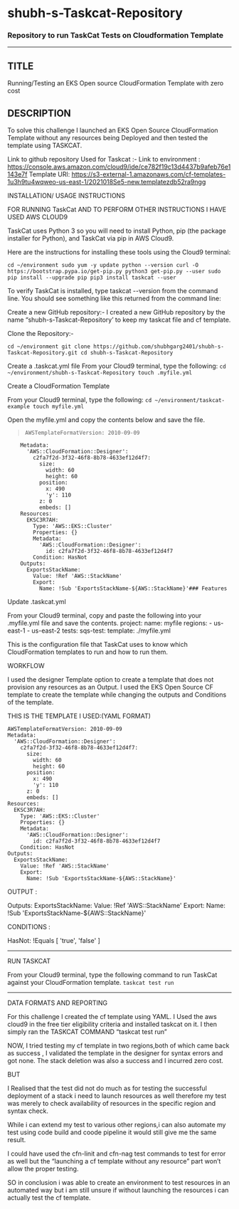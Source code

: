 # shubh-s-Taskcat-Repository
### Repository to run TaskCat Tests on Cloudformation Template
---------------
## TITLE

Running/Testing an EKS Open source CloudFormation Template with  zero cost

## DESCRIPTION

To solve this challenge I launched an EKS Open Source CloudFormation Template without any resources being Deployed and then tested the template using TASKCAT.

Link to github repository Used for Taskcat :-
Link to  environment : https://console.aws.amazon.com/cloud9/ide/ce782f19c13d4437b9afeb76e1143e7f
Template URl: https://s3-external-1.amazonaws.com/cf-templates-1u3h9tu4wqweo-us-east-1/2021018Se5-new.templatezdb52ra9ngg

INSTALLATION/ USAGE INSTRUCTIONS

FOR RUNNING TaskCat AND TO PERFORM OTHER INSTRUCTIONS
 I HAVE USED  AWS CLOUD9 

TaskCat uses Python 3 so you will need to install Python, pip (the package installer for Python), and TaskCat via pip in AWS Cloud9.

Here are the instructions for installing these tools using the Cloud9 terminal:

``cd ~/environment
sudo yum -y update
python --version
curl -O https://bootstrap.pypa.io/get-pip.py
python3 get-pip.py --user
sudo pip install --upgrade pip
pip3 install taskcat --user ``


To verify TaskCat is installed, type taskcat --version from the command line. You should see something like this returned from the command line:

 
Create a new GitHub repository:-
I created a new GitHub repository by the name “shubh-s-Taskcat-Repository’ to keep my taskcat file and cf template.


Clone the Repository:-


``cd ~/environment
git clone https://github.com/shubhgarg2401/shubh-s-Taskcat-Repository.git
cd shubh-s-Taskcat-Repository``



Create a .taskcat.yml file
From your Cloud9 terminal, type the following:
``cd ~/environment/shubh-s-Taskcat-Repository
touch .myfile.yml``

Create a CloudFormation Template

From your Cloud9 terminal, type the following:
``cd ~/environment/taskcat-example
touch myfile.yml``

Open the myfile.yml and copy the contents below and save the file.
 >     AWSTemplateFormatVersion: 2010-09-09
        Metadata:
          'AWS::CloudFormation::Designer':
            c2fa7f2d-3f32-46f8-8b78-4633ef12d4f7:
              size:
                width: 60
                height: 60
              position:
                x: 490
                'y': 110
              z: 0
              embeds: []
        Resources:
          EKSC3R7AH:
            Type: 'AWS::EKS::Cluster'
            Properties: {}
            Metadata:
              'AWS::CloudFormation::Designer':
                id: c2fa7f2d-3f32-46f8-8b78-4633ef12d4f7
            Condition: HasNot
        Outputs:
          ExportsStackName:
            Value: !Ref 'AWS::StackName'
            Export:
              Name: !Sub 'ExportsStackName-${AWS::StackName}'### Features
			  
 
Update .taskcat.yml

From your Cloud9 terminal, copy and paste the following into your .myfile.yml file and save the contents.
project:
  name: myfile
  regions:
    - us-east-1
    - us-east-2
tests:
  sqs-test:
    template: ./myfile.yml
 
This is the configuration file that TaskCat uses to know which CloudFormation templates to run and how to run them.
 
 
WORKFLOW

I used the designer Template option to create a template that does not provision any resources as an Output.
I used the EKS Open Source CF template to create the template while changing the outputs and Conditions of the template.

THIS IS THE TEMPLATE I USED:(YAML FORMAT)

		
    AWSTemplateFormatVersion: 2010-09-09
    Metadata:
      'AWS::CloudFormation::Designer':
        c2fa7f2d-3f32-46f8-8b78-4633ef12d4f7:
          size:
            width: 60
            height: 60
          position:
            x: 490
            'y': 110
          z: 0
          embeds: []
    Resources:
      EKSC3R7AH:
        Type: 'AWS::EKS::Cluster'
        Properties: {}
        Metadata:
          'AWS::CloudFormation::Designer':
            id: c2fa7f2d-3f32-46f8-8b78-4633ef12d4f7
        Condition: HasNot
    Outputs:
      ExportsStackName:
        Value: !Ref 'AWS::StackName'
        Export:
          Name: !Sub 'ExportsStackName-${AWS::StackName}'
    

OUTPUT :

Outputs:
  ExportsStackName:
    Value: !Ref 'AWS::StackName'
    Export:
      Name: !Sub 'ExportsStackName-${AWS::StackName}'

CONDITIONS :

HasNot: !Equals [ 'true', 'false' ]

------------------------------------------------------------

RUN TASKCAT
 
From your Cloud9 terminal, type the following command to run TaskCat against your CloudFormation template.
``taskcat test run``

--------------------------------------------------------------------------------------------

DATA FORMATS AND REPORTING

For this challenge I created the cf template using YAML.
I Used the aws cloud9 in the free tier eligibility criteria and installed taskcat on it.
I then simply ran the TASKCAT COMMAND “taskcat test run” 

NOW,
	I tried testing my cf template in two regions,both of which came back as success ,
I validated the template in the designer for syntax errors and got none.
The stack deletion was also a success and I incurred zero cost. 

BUT 

I Realised that the test did not do much as for testing the successful deployment of a stack i need to launch resources as well therefore my test was merely to check availability of resources in the specific region and syntax check.

While i can extend my test to various other regions,i can also automate my test using code build and coode pipeline it would still give me the same result. 
	
I could have used the cfn-linit and cfn-nag test commands to test for error as well but the “launching a cf template without any resource” part won’t allow the proper testing.

SO in conclusion i was able to create an environment to test resources in an automated way but i am still unsure if without launching the resources i can actually test the cf template.
